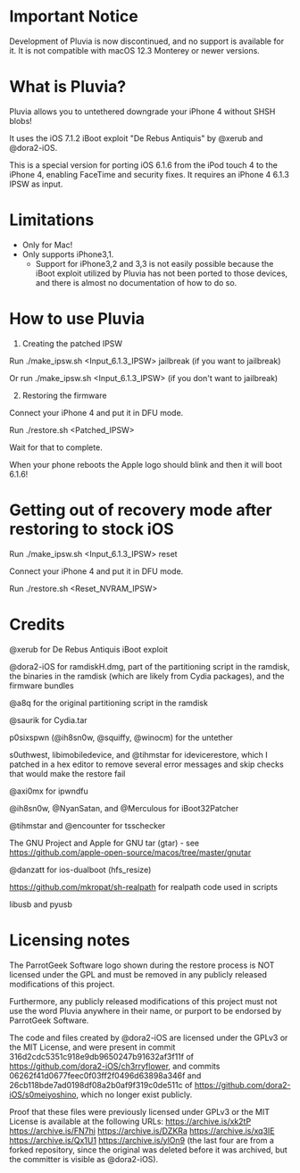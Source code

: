 Important Notice
================

Development of Pluvia is now discontinued, and no support is available for it. It is not compatible with macOS 12.3 Monterey or newer versions.

What is Pluvia?
===============
Pluvia allows you to untethered downgrade your iPhone 4 without SHSH blobs!

It uses the iOS 7.1.2 iBoot exploit "De Rebus Antiquis" by @xerub and @dora2-iOS.

This is a special version for porting iOS 6.1.6 from the iPod touch 4 to the iPhone 4, enabling FaceTime and security fixes. It requires an iPhone 4 6.1.3 IPSW as input.

Limitations
===========
* Only for Mac!
* Only supports iPhone3,1.
  - Support for iPhone3,2 and 3,3 is not easily possible because the iBoot exploit utilized by Pluvia has not been ported to those devices, and there is almost no documentation of how to do so.

How to use Pluvia
=================
1) Creating the patched IPSW

Run ./make_ipsw.sh <Input_6.1.3_IPSW> jailbreak (if you want to jailbreak)

Or run ./make_ipsw.sh <Input_6.1.3_IPSW> (if you don't want to jailbreak)

2) Restoring the firmware

Connect your iPhone 4 and put it in DFU mode.

Run ./restore.sh <Patched_IPSW>

Wait for that to complete.

When your phone reboots the Apple logo should blink and then it will boot 6.1.6!

Getting out of recovery mode after restoring to stock iOS
=========================================================
Run ./make_ipsw.sh <Input_6.1.3_IPSW> reset


Connect your iPhone 4 and put it in DFU mode.

Run ./restore.sh <Reset_NVRAM_IPSW>

Credits
=======
@xerub for De Rebus Antiquis iBoot exploit

@dora2-iOS for ramdiskH.dmg, part of the partitioning script in the ramdisk, the binaries in the ramdisk (which are likely from Cydia packages), and the firmware bundles

@a8q for the original partitioning script in the ramdisk

@saurik for Cydia.tar

p0sixspwn (@ih8sn0w, @squiffy, @winocm) for the untether

s0uthwest, libimobiledevice, and @tihmstar for idevicerestore, which I patched in a hex editor to remove several error messages and skip checks that would make the restore fail

@axi0mx for ipwndfu

@ih8sn0w, @NyanSatan, and @Merculous for iBoot32Patcher

@tihmstar and @encounter for tsschecker

The GNU Project and Apple for GNU tar (gtar) - see https://github.com/apple-open-source/macos/tree/master/gnutar

@danzatt for ios-dualboot (hfs_resize)

https://github.com/mkropat/sh-realpath for realpath code used in scripts

libusb and pyusb

Licensing notes
===============
The ParrotGeek Software logo shown during the restore process is NOT licensed under the GPL and must be removed in any publicly released modifications of this project.

Furthermore, any publicly released modifications of this project must not use the word Pluvia anywhere in their name, or purport to be endorsed by ParrotGeek Software.

The code and files created by @dora2-iOS are licensed under the GPLv3 or the MIT License, and were present in commit 316d2cdc5351c918e9db9650247b91632af3f11f of https://github.com/dora2-iOS/ch3rryflower, and commits 06262f41d0677feec0f03ff2f0496d63898a346f and 26cb118bde7ad0198df08a2b0af9f319c0de511c of https://github.com/dora2-iOS/s0meiyoshino, which no longer exist publicly.

Proof that these files were previously licensed under GPLv3 or the MIT License is available at the following URLs: https://archive.is/xk2tP https://archive.is/FN7hi https://archive.is/DZKRa https://archive.is/xq3IE https://archive.is/Qx1U1 https://archive.is/ylOn9 (the last four are from a forked repository, since the original was deleted before it was archived, but the committer is visible as @dora2-iOS).
